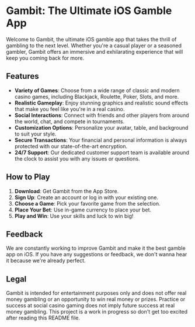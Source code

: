 # Gambit: The Ultimate iOS Gamble App

Welcome to Gambit, the ultimate iOS gamble app that takes the thrill of gambling to the next level. Whether you're a casual player or a seasoned gambler, Gambit offers an immersive and exhilarating experience that will keep you coming back for more.

## Features

- **Variety of Games**: Choose from a wide range of classic and modern casino games, including Blackjack, Roulette, Poker, Slots, and more.
- **Realistic Gameplay**: Enjoy stunning graphics and realistic sound effects that make you feel like you're in a real casino.
- **Social Interactions**: Connect with friends and other players from around the world, chat, and compete in tournaments.
- **Customization Options**: Personalize your avatar, table, and background to suit your style.
- **Secure Transactions**: Your financial and personal information is always protected with our state-of-the-art encryption.
- **24/7 Support**: Our dedicated customer support team is available around the clock to assist you with any issues or questions.

## How to Play

1. **Download**: Get Gambit from the App Store.
2. **Sign Up**: Create an account or log in with your existing one.
3. **Choose a Game**: Pick your favorite game from the selection.
4. **Place Your Bet**: Use in-game currency to place your bet.
5. **Play and Win**: Use your skills and luck to win big!

## Feedback

We are constantly working to improve Gambit and make it the best gamble app on iOS. If you have any suggestions or feedback, we don't wanna hear it because we're already perfect.

## Legal

Gambit is intended for entertainment purposes only and does not offer real money gambling or an opportunity to win real money or prizes. Practice or success at social casino gaming does not imply future success at real money gambling. This project is a work in progress so don't get too excited after reading this README file.
